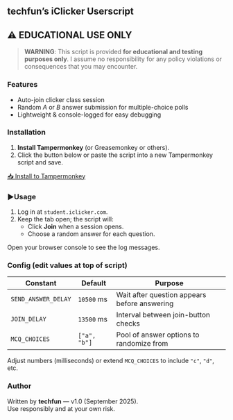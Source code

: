 ## techfun’s iClicker Userscript

## ⚠️ **EDUCATIONAL USE ONLY**

> **WARNING**: This script is provided **for educational and testing purposes only**. I assume no responsibility for any policy violations or consequences that you may encounter.

### Features
- Auto-join clicker class session 
- Random *A* or *B* answer submission for multiple-choice polls  
- Lightweight & console-logged for easy debugging

### Installation
1. **Install Tampermonkey** (or Greasemonkey or others).  
2. Click the button below or paste the script into a new Tampermonkey script and save.

<a href="https://raw.githubusercontent.com/techfun4/iclicker-userscript/main/iclicker.js">
📥 Install to Tampermonkey
</a>

### ▶Usage
1. Log in at `student.iclicker.com`.  
2. Keep the tab open; the script will:
   - Click **Join** when a session opens.
   - Choose a random answer for each question.

Open your browser console to see the log messages.

### Config (edit values at top of script)
| Constant | Default | Purpose |
|----------|---------|---------|
| `SEND_ANSWER_DELAY` | `10500` ms | Wait after question appears before answering |
| `JOIN_DELAY` | `13500` ms | Interval between join-button checks |
| `MCQ_CHOICES` | `["a", "b"]` | Pool of answer options to randomize from |

Adjust numbers (milliseconds) or extend `MCQ_CHOICES` to include `"c"`, `"d"`, etc.

### Author
Written by **techfun** — v1.0 (September 2025).  
Use responsibly and at your own risk.